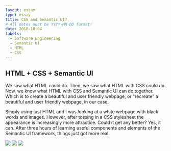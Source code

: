 ```yaml
---
layout: essay
type: essay
title: CSS and Semantic UI?
# All dates must be YYYY-MM-DD format!
date: 2018-10-04
labels:
  - Software Engineering
  - Semantic UI
  - HTML
  - CSS
---
```


## HTML + CSS + Semantic UI

We saw what HTML could do. Then, we saw what HTML with CSS could do. Now, we know what HTML with CSS and Semantic UI can do together. Which is to create a beautiful and user friendly webpage, or "recreate" a beautiful and user friendly webpage, in our case.

Simply using just HTML and I was looking at a white webpage with black words and images. However, after tossing in a CSS stylesheet the appearance is increasingly more attractice. Could it get any better? Yes, it can. After three hours of learning useful components and elements of the Semantic UI framework, things just got more real.

<img class="ui tiny image" src="../images/browserhistory1">
<img class="ui tiny right floated image" src="../images/browserhistory2">
<img class="ui tiny right floated image" src="../images/browserhistorysemantic">
